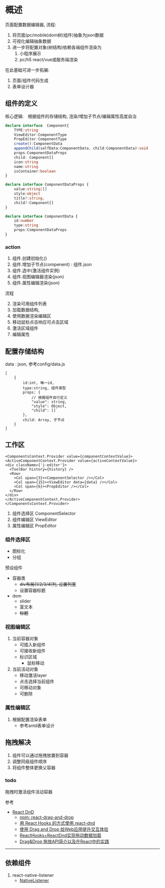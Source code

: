 # 概述

页面配置数据编辑器, 流程:
1. 将页面(pc/mobile)dom树(组件)抽象为json数据
2. 可视化编辑抽象数据
3. 进一步将配置对象(树结构)依赖各端组件渲染为
    1. 小程序展示
    2. pc/h5 react/vue或服务端渲染
    
在此基础可进一步拓展:
1. 页面/组件代码生成
2. 表单设计器

## 组件的定义

核心逻辑:　根据组件的存储结构, 渲染/增加子节点/编辑属性高度自治

```typescript
declare interface  Component{
    TYPE:string
    ViewEditor:ComponentType
    PropEditor:ComponentType
    create():ComponentData
    appendChild(selfData:ComponentData, child:ComponentData):void
    props:ComponentDataProps
    child: Component[]
    icon:string
    name:string
    isContainer:boolean
}

declare interface ComponentDataProps {
    value:string|[]
    style:object
    title?:string,
    child?:Component[]
}

declare interface ComponentData {
    id:number
    type:string
    props:ComponentDataProps
}
```

### action

1. 组件.创建初始化()
1. 组件.增加子节点(compenent) : 组件.json
1. 组件.选中(激活组件实例)
3. 组件.视图编辑器渲染(json)
3. 组件.属性编辑渲染(json)

流程

2. 渲染可用组件列表
2. 加载数据结构, 
2. 使用数据渲染编辑区
2. 移动鼠标点击响应可点击区域
2. 激活区域组件
3. 编辑属性

## 配置存储结构

data : json, 参考config/data.js
```
[
    {
        id:int, 唯一id,
        type:string, 组件类型
        props: { 
            // 根据组件自行定义
            "value": string,
            "style": Object,
            "child": []
        },
        child: Array, 子节点
    }
]
```

## 工作区

```
<ComponentsContext.Provider value={componentContextValue}>
<ActiveComponentContext.Provider value={activeContextValue}>
<div className={'j-editor'}>
  <ToolBar history={history} />
  <Row>
    <Col span={3}><ComponentSelector /></Col>
    <Col span={15}><ViewEditor data={data} /></Col>
    <Col span={6}><PropEditor /></Col>
  </Row>
</div>
</ActiveComponentContext.Provider>
</ComponentsContext.Provider>
```


1. 组件选择区 ComponentSelector
1. 组件编辑区 ViewEditor
1. 属性编辑区 PropEditor

### 组件选择区

- 图标化
- 分组

预设组件
- 容器类
    - <s>div布局(1/2/3/4)列, 设置列宽</s>
    - 设置容器标题
- dom
    - slider
    - 富文本
    - <s>标题</s>
    
### 视图编辑区

1. 当前容器对象
    - 可插入新组件
    - 可接收新组件
    - 标识区域
        - 鼠标移动
3. 当前活动对象
    - 移动激活layer
    - 点击选择当前组件
    - 可移动对象
    - 可删除

### 属性编辑区

1. 根据配置渲染表单
    - 参考antd表单设计
    
## 拖拽解决

1. 组件可以通过拖拽放置到容器
2. 调整同级组件顺序
3. 将组件整体更换父容器

### todo

拖拽时激活组件活动容器

参考 
- [React DnD](https://react-dnd.github.io/react-dnd/examples)
    - [npm: react-drag-and-drop](https://www.npmjs.com/package/react-drag-and-drop)
    - [用 React Hooks 的方式使用 react-dnd](https://juejin.im/post/5d6dd4e4e51d453bb13b6680)
    - [使用 Drag and Drop 给Web应用提升交互体验](https://www.cnblogs.com/jlfw/p/11809988.html)
    - [ReactHooks+ReactDnd实现拖动数据加载](https://segmentfault.com/a/1190000020691892?utm_source=tag-newest)
    - [Drag&Drop 拖放API简介以及在React中的实践](https://blog.csdn.net/weixin_34023982/article/details/91452188)
    
 
----------------


## 依赖组件

1. react-native-listener
    - [NativeListener](https://www.helplib.com/GitHub/article_119880)

    
    
